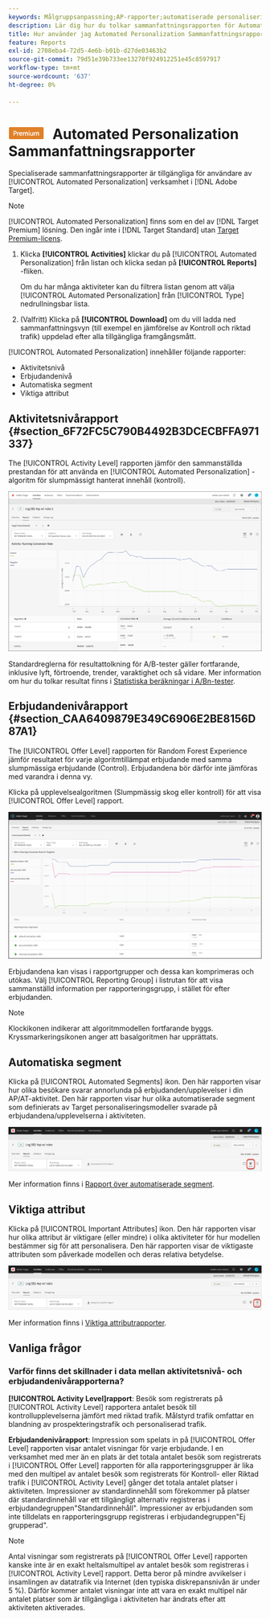 ```yaml
---
keywords: Målgruppsanpassning;AP-rapporter;automatiserade personaliseringsrapporter;aktivitetsnivårapport;erbjudandenivårapport;erbjudandedetaljrapport;faq
description: Lär dig hur du tolkar sammanfattningsrapporten för Automated Personalization i Adobe Target. Du kan växla till rapporterna Automatiserade segment och Viktiga attribut från den här rapporten.
title: Hur använder jag Automated Personalization Sammanfattningsrapporter?
feature: Reports
exl-id: 2708eba4-72d5-4e6b-b01b-d27de03463b2
source-git-commit: 79d51e39b733ee13270f924912251e45c8597917
workflow-type: tm+mt
source-wordcount: '637'
ht-degree: 0%

---
```


# ![PREMIUM](/help/main/assets/premium.png) Automated Personalization Sammanfattningsrapporter

Specialiserade sammanfattningsrapporter är tillgängliga för användare av [!UICONTROL Automated Personalization] verksamhet i [!DNL Adobe Target].

>[!NOTE]
>
>[!UICONTROL Automated Personalization] finns som en del av [!DNL Target Premium] lösning. Den ingår inte i [!DNL Target Standard] utan [Target Premium-licens](/help/main/c-intro/intro.md#premium).

1. Klicka **[!UICONTROL Activities]** klickar du på [!UICONTROL Automated Personalization] från listan och klicka sedan på **[!UICONTROL Reports]** -fliken.

   Om du har många aktiviteter kan du filtrera listan genom att välja [!UICONTROL Automated Personalization] från [!UICONTROL Type] nedrullningsbar lista.

1. (Valfritt) Klicka på **[!UICONTROL Download]** om du vill ladda ned sammanfattningsvyn (till exempel en jämförelse av Kontroll och riktad trafik) uppdelad efter alla tillgängliga framgångsmått.

[!UICONTROL Automated Personalization] innehåller följande rapporter:

* Aktivitetsnivå
* Erbjudandenivå
* Automatiska segment
* Viktiga attribut

## Aktivitetsnivårapport {#section_6F72FC5C790B4492B3DCECBFFA971337}

The [!UICONTROL Activity Level] rapporten jämför den sammanställda prestandan för att använda en [!UICONTROL Automated Personalization] -algoritm för slumpmässigt hanterat innehåll (kontroll).

![Aktivitetsnivårapport](/help/main/c-reports/assets/box_plot_ap.png)

Standardreglerna för resultattolkning för A/B-tester gäller fortfarande, inklusive lyft, förtroende, trender, varaktighet och så vidare. Mer information om hur du tolkar resultat finns i [Statistiska beräkningar i A/Bn-tester](/help/main/c-reports/statistical-methodology/statistical-calculations.md).

## Erbjudandenivårapport {#section_CAA6409879E349C6906E2BE8156D87A1}

The [!UICONTROL Offer Level] rapporten för Random Forest Experience jämför resultatet för varje algoritmtillämpat erbjudande med samma slumpmässiga erbjudande (Control). Erbjudandena bör därför inte jämföras med varandra i denna vy.

Klicka på upplevelsealgoritmen (Slumpmässig skog eller kontroll) för att visa [!UICONTROL Offer Level] rapport.

![Erbjudandenivårapport i Adobe Target](/help/main/c-reports/assets/ap_OfferLevelRpt.png)

Erbjudandena kan visas i rapportgrupper och dessa kan komprimeras och utökas. Välj [!UICONTROL Reporting Group] i listrutan för att visa sammanställd information per rapporteringsgrupp, i stället för efter erbjudanden.

>[!NOTE]
>
>Klockikonen indikerar att algoritmmodellen fortfarande byggs. Kryssmarkeringsikonen anger att basalgoritmen har upprättats.

## Automatiska segment

Klicka på [!UICONTROL Automated Segments] ikon. Den här rapporten visar hur olika besökare svarar annorlunda på erbjudanden/upplevelser i din AP/AT-aktivitet. Den här rapporten visar hur olika automatiserade segment som definierats av Target personaliseringsmodeller svarade på erbjudandena/upplevelserna i aktiviteten.

![Ikon för automatiserade segment](/help/main/c-reports/assets/icon-automated-sements-ap.png)

Mer information finns i [Rapport över automatiserade segment](/help/main/c-reports/c-personalization-insights-reports/automated-segments-report.md).

## Viktiga attribut

Klicka på [!UICONTROL Important Attributes] ikon. Den här rapporten visar hur olika attribut är viktigare (eller mindre) i olika aktiviteter för hur modellen bestämmer sig för att personalisera. Den här rapporten visar de viktigaste attributen som påverkade modellen och deras relativa betydelse.

![Ikon för viktiga attribut](/help/main/c-reports/assets/icon-important-attributes-ap.png)

Mer information finns i [Viktiga attributrapporter](/help/main/c-reports/c-personalization-insights-reports/important-attributes-report.md).

## Vanliga frågor

### Varför finns det skillnader i data mellan aktivitetsnivå- och erbjudandenivårapporterna?

**[!UICONTROL Activity Level]rapport**: Besök som registrerats på [!UICONTROL Activity Level] rapportera antalet besök till kontrollupplevelserna jämfört med riktad trafik. Målstyrd trafik omfattar en blandning av prospekteringstrafik och personaliserad trafik.

**Erbjudandenivårapport**: Impression som spelats in på [!UICONTROL Offer Level] rapporten visar antalet visningar för varje erbjudande. I en verksamhet med mer än en plats är det totala antalet besök som registrerats i [!UICONTROL Offer Level] rapporten för alla rapporteringsgrupper är lika med den multipel av antalet besök som registrerats för Kontroll- eller Riktad trafik i [!UICONTROL Activity Level] gånger det totala antalet platser i aktiviteten. Impressioner av standardinnehåll som förekommer på platser där standardinnehåll var ett tillgängligt alternativ registreras i erbjudandegruppen&quot;Standardinnehåll&quot;. Impressioner av erbjudanden som inte tilldelats en rapporteringsgrupp registreras i erbjudandegruppen&quot;Ej grupperad&quot;.

>[!NOTE]
>
>Antal visningar som registrerats på [!UICONTROL Offer Level] rapporten kanske inte är en exakt heltalsmultipel av antalet besök som registreras i [!UICONTROL Activity Level] rapport. Detta beror på mindre avvikelser i insamlingen av datatrafik via Internet (den typiska diskrepansnivån är under 5 %). Därför kommer antalet visningar inte att vara en exakt multipel när antalet platser som är tillgängliga i aktiviteten har ändrats efter att aktiviteten aktiverades.

